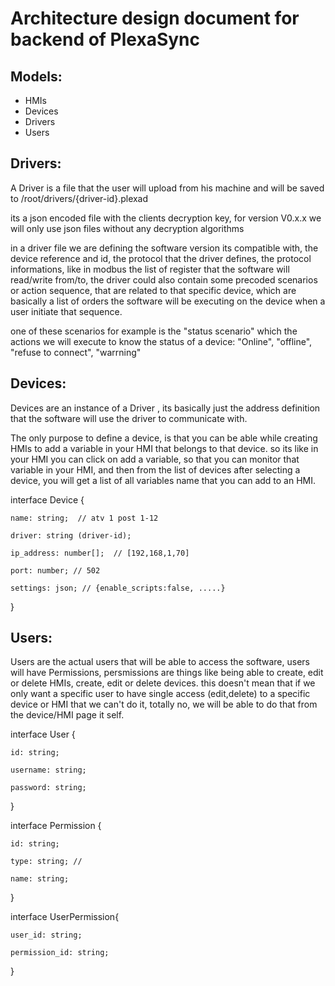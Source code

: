 # Architecture design document for backend of PlexaSync

## Models:

* HMIs
* Devices
* Drivers
* Users



## Drivers:

A Driver is a file that the user will upload from his machine and will be saved to /root/drivers/{driver-id}.plexad

its a json encoded file with the clients decryption key, for version V0.x.x we will only use json files without any decryption algorithms

in a driver file we are defining the software version its compatible with, the device reference and id, the protocol that the driver defines, the protocol informations, like in modbus the list of register that the software will read/write from/to, the driver could also contain some precoded scenarios or action sequence, that are related to that specific device, which are basically a list of orders the software will be executing on the device when a user initiate that sequence.

one of these scenarios for example is the "status scenario" which the actions we will execute to know the status of a device: "Online", "offline", "refuse to connect", "warrning"


## Devices:

Devices are an instance of a Driver , its basically just the address definition that the software will use the driver to communicate with.

The only purpose to define a device, is that you can be able while creating HMIs to add a variable in your HMI that belongs to that device. so its like in your HMI you can click on add a variable, so that you can monitor that variable in your HMI, and then from the list of devices after selecting a device, you will get a list of all variables name that you can add to an HMI.

interface Device {

    name: string;  // atv 1 post 1-12

    driver: string (driver-id);

    ip_address: number[];  // [192,168,1,70]

    port: number; // 502

    settings: json; // {enable_scripts:false, .....}

}


## Users:

Users are the actual users that will be able to access the software, users will have Permissions, persmissions are things like being able to create, edit or delete HMIs, create, edit or delete devices. this doesn't mean that if we only want a specific user to have single access (edit,delete) to a specific device or HMI that we can't do it, totally no, we will be able to do that from the device/HMI page it self.


interface User {

    id: string;

    username: string;

    password: string;

}

interface Permission {

    id: string;

    type: string; //

    name: string;

}

interface UserPermission{

    user_id: string;

    permission_id: string;

}
